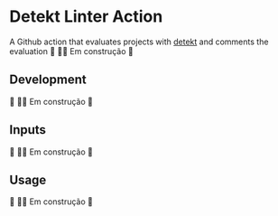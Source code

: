 # Detekt Linter Action

A Github action that evaluates projects with [detekt](https://detekt.dev/)  and comments the evaluation
🚧  👷‍♀️ Em construção  🚧  

## Development

🚧  👷‍♀️ Em construção  🚧  

## Inputs 

🚧  👷‍♀️ Em construção  🚧  

## Usage

🚧  👷‍♀️ Em construção  🚧  
